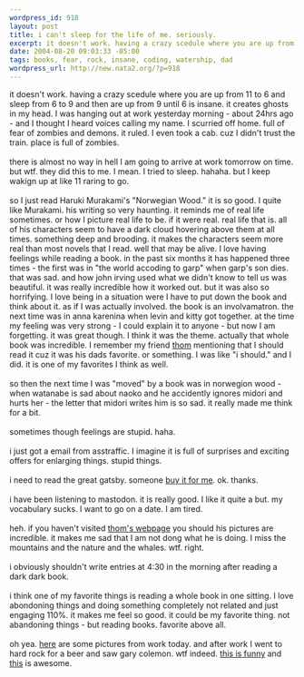 ```yaml
--- 
wordpress_id: 918
layout: post
title: i can't sleep for the life of me. seriously.
excerpt: it doesn't work. having a crazy scedule where you are up from 11 to 6 and sleep from 6 to 9 and then are up from 9 until 6 is insane. it creates ghosts in my head. I was hanging out at work yesterday morning - about 24hrs ago - and I thought I heard voices calling my name. I scurried off home. full of fear of zombies and demons. it ruled. I even took a cab. cuz I didn't trust the train. place i...
date: 2004-08-20 09:03:33 -05:00
tags: books, fear, rock, insane, coding, watership, dad
wordpress_url: http://new.nata2.org/?p=918
---
```

it doesn't work. having a crazy scedule where you are up from 11 to 6 and sleep from 6 to 9 and then are up from 9 until 6 is insane. it creates ghosts in my head. I was hanging out at work yesterday morning - about 24hrs ago - and I thought I heard voices calling my name. I scurried off home. full of fear of zombies and demons. it ruled. I even took a cab. cuz I didn't trust the train. place is full of zombies. <br/><br/>there is almost no way in hell I am going to arrive at work tomorrow on time. but wtf. they did this to me. I mean. I tried to sleep. hahaha. but I keep wakign up at like 11 raring to go.<br/><br/>so I just read Haruki Murakami's "Norwegian Wood." it is so good. I quite like Murakami. his writing so very haunting. it reminds me of real life sometimes. or how I picture real life to be. if it were real. real life that is. all of his characters seem to have a dark cloud hovering above them at all times. something deep and brooding. it makes the characters seem more real than most novels that I read. well that may be alive. I love having feelings while reading a book. in the past six months it has happened three times - the first was in "the world accoding to garp" when garp's son dies. that was sad. and how john irving used what we didn't know to tell us was beautiful. it was really incredible how it worked out. but it was also so horrifying. I love being in a situation were I have to put down the book and think about it. as if I was actually involved. the book is an involvamatron. the next time was in anna karenina when levin and kitty got together. at the time my feeling was very strong - I could explain it to anyone - but now I am forgetting. it was great though. I think it was the theme. actually that whole book was incredible. I remember my friend <a href="http://thom.watership.org/">thom</a> mentioning that I should read it cuz it was his dads favorite. or something. I was like "i should." and I did. it is one of my favorites I think as well. <br/><br/>so then the next time I was "moved" by a book was in norwegion wood - when watanabe is sad about naoko and he accidently ignores midori and hurts her - the letter that midori writes him is so sad. it really made me think for a bit. <br/><br/>sometimes though feelings are stupid. haha. <br/><br/>i just got a email from asstraffic. I imagine it is full of surprises and exciting offers for enlarging things. stupid things. <br/><br/>i need to read the great gatsby. someone <a href="http://tinyurl.com/5a3hl">buy it for me</a>. ok. thanks.<br/><br/>i have been listening to mastodon. it is really good. I like it quite a but. my vocabulary sucks. I want to go on a date. I am tired. <br/><br/>heh. if you haven't visited <a href="http://thom.watership.org/">thom's webpage</a> you should his pictures are incredible. it makes me sad that I am not dong what he is doing. I miss the mountains and the nature and the whales. wtf. right. <br/><br/>i obviously shouldn't write entries at 4:30 in the morning after reading a dark dark book. <br/><br/>i think one of my favorite things is reading a whole book in one sitting. I love abondoning things and doing something completely not related and just engaging 110%. it makes me feel so good. it could be my favorite thing. not abandoning things - but reading books. favorite above all. <br/><br/>oh yea. <a href="http://nata2.info/?path=pictures%2Fevents%2F2004%3A08%3A19_lakshmis_going_away_party">here</a> are some pictures from work today. and after work I went to hard rock for a beer and saw gary colemon. wtf indeed. <a href="http://operationhammertime.org/">this is funny</a> and <a href="http://zed.cbc.ca/go.ZeD?CONTENT_ID=2365&mediaSize=double&page=media-viewer">this</a> is awesome.
